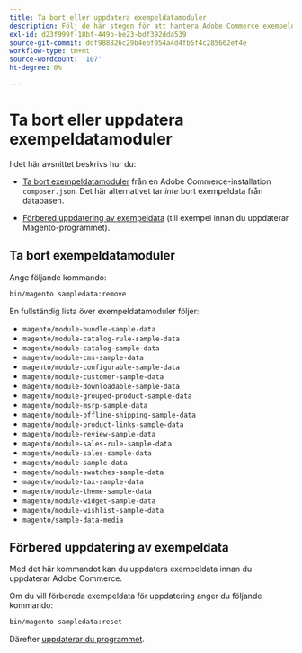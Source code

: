 ```yaml
---
title: Ta bort eller uppdatera exempeldatamoduler
description: Följ de här stegen för att hantera Adobe Commerce exempeldatamoduler.
exl-id: d23f999f-18bf-449b-be23-bdf392dda539
source-git-commit: ddf988826c29b4ebf054a4d4fb5f4c285662ef4e
workflow-type: tm+mt
source-wordcount: '107'
ht-degree: 0%

---
```


# Ta bort eller uppdatera exempeldatamoduler

I det här avsnittet beskrivs hur du:

* [Ta bort exempeldatamoduler](#remove-sample-data-modules) från en Adobe Commerce-installation `composer.json`. Det här alternativet tar *inte* bort exempeldata från databasen.

* [Förbered uppdatering av exempeldata](#prepare-to-update-sample-data) (till exempel innan du uppdaterar Magento-programmet).

## Ta bort exempeldatamoduler

Ange följande kommando:

```bash
bin/magento sampledata:remove
```

En fullständig lista över exempeldatamoduler följer:

* `magento/module-bundle-sample-data`
* `magento/module-catalog-rule-sample-data`
* `magento/module-catalog-sample-data`
* `magento/module-cms-sample-data`
* `magento/module-configurable-sample-data`
* `magento/module-customer-sample-data`
* `magento/module-downloadable-sample-data`
* `magento/module-grouped-product-sample-data`
* `magento/module-msrp-sample-data`
* `magento/module-offline-shipping-sample-data`
* `magento/module-product-links-sample-data`
* `magento/module-review-sample-data`
* `magento/module-sales-rule-sample-data`
* `magento/module-sales-sample-data`
* `magento/module-sample-data`
* `magento/module-swatches-sample-data`
* `magento/module-tax-sample-data`
* `magento/module-theme-sample-data`
* `magento/module-widget-sample-data`
* `magento/module-wishlist-sample-data`
* `magento/sample-data-media`

## Förbered uppdatering av exempeldata

Med det här kommandot kan du uppdatera exempeldata innan du uppdaterar Adobe Commerce.

Om du vill förbereda exempeldata för uppdatering anger du följande kommando:

```bash
bin/magento sampledata:reset
```

Därefter [uppdaterar du programmet](../tutorials/uninstall.md#update-the-application).
